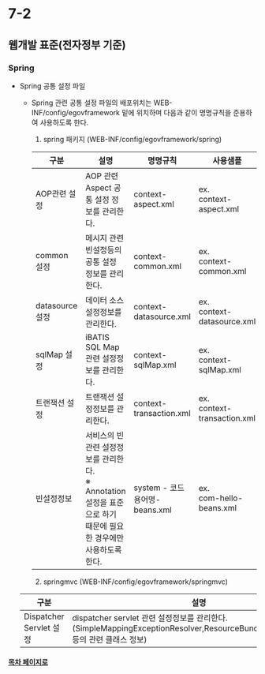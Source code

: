 # 7-2

## 웹개발 표준(전자정부 기준)

### Spring

- Spring 공통 설정 파일
  + Spring 관련 공통 설정 파일의 배포위치는  WEB-INF/config/egovframework 밑에 위치하며 다음과 같이 명명규칙을 준용하여 사용하도록 한다.
  
  
    1. spring 패키지 (WEB-INF/config/egovframework/spring)
   
    구분| 설명| 명명규칙| 사용샘플
    ---|---|---|---
    AOP관련 설정|AOP 관련 Aspect 공통 설정 정보를 관리한다.|context-aspect.xml|ex. <br> context-aspect.xml
    common 설정|메시지 관련 빈설정등의 공통 설정 정보를 관리한다.|context-common.xml|ex. <br> context-common.xml
    datasource 설정|데이터 소스 설정정보를 관리한다.|context-datasource.xml|ex. <br> context-datasource.xml
    sqlMap 설정|iBATIS SQL Map관련 설정정보를 관리한다.|context-sqlMap.xml|ex. <br> context-sqlMap.xml
    트랜잭션 설정| 트랜잭션 설정정보를 관리한다.|context-transaction.xml|ex. <br> context-transaction.xml
    빈설정정보|서비스의 빈관련 설정정보를 관리한다.<br>※ Annotation 설정을 표준으로 하기 때문에 필요한 경우에만 사용하도록 한다.|system - 코드 용어명-beans.xml| ex. <br> com-hello-beans.xml
   
    2. springmvc (WEB-INF/config/egovframework/springmvc) 
  
   구분 |설명 |명명규칙 |사용샘플
    --|--|--|--
    Dispatcher Servlet 설정|dispatcher servlet 관련 설정정보를 관리한다. <br> (SimpleMappingExceptionResolver,ResourceBundleMessageSource 등의 관련 클래스 정보)|ispatcher-servlet.xml|ex. dispatcher-servlet.xml

  
#### [목차 페이지로](./00index.md)
